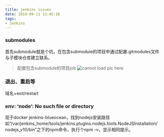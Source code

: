 ```yaml
---
title: jenkins issues
date: 2019-09-11 13:45:16
tags:
- Jenkins
---
```

### submodules

首先submodule就是个坑，在包含submodule的项目中通过配置.gitmodules文件与子模块仓库建立联系。

> 配置包含submodule的项目job
![cannot load pic here](https://wx2.sinaimg.cn/large/a60edd42ly1g6vkm6ilylj21u342owww.jpg)

### 退出、重启等
域名+exit/restart

### env: ‘node’: No such file or directory
现于docker jenkins-blueocean，找到nodejs安装路径如“/var/jenkins_home/tools/jenkins.plugins.nodejs.tools.NodeJSInstallation/nodejs_v10/bin”之下的npm命令，执行个npm -v，显示相同提示。
